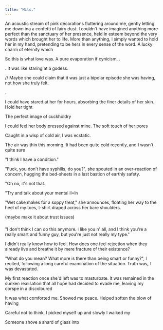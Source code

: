```yaml
---
title: "Milo."
---
```


<!-- START -->

<!-- Scene 1 START -->
<!-- A chapter where the character expresses his love for Milo. She freaks out. They break up. -->

<!-- Expressing love  -->

An acoustic stream of pink decorations fluttering around me, gently letting me down ina a confetti of fairy dust. I couldn't have imagined anything more perfect than the sanctuary of her presence, held in esteem beyond the very words which brought her to life. More than anything, I simply wanted to hold her in my hand, pretending to be hers in every sense of the word. A lucky charm of eternity which




So this is what love was. A pure evaporation if cynicism, .


. It was like staring at a godess.

// Maybe she could claim that it was just a bipolar episode she was having, not how she truly felt.

.

<!-- Waking up with Milo -->

I could have stared at her for hours, absorbing the finer details of her skin. Hold her tight

The perfect image of cuckholdry

I could feel her body pressed against mine. The soft touch of her pores

Caught in a wisp of cold air, I was ecstatic.

The air was thin this morning. It had been quite cold recently, and I wasn't quite sure

"I think I have a condition."

"Fuck, you don't have syphilis, do you?", she spouted in an over-reaction of concern, hugging the bed-sheets in a last bastion of earthly safety.

"Oh no, it's not that.

"Try and talk about your mental il=ln

<!-- Talk about making breakfast together. -->

"Wet cake makes for a soppy treat," she announces, floating her way to the heel of my toes, t-shirt draped across her bare shoulders.

<!-- Breaking point. -->

(maybe make it about trust issues)



<!-- Scene 1 END -->

###

<!-- Scene 2 START -->


<!-- The breakup. -->

"I don't think I can do this anymore. I like you n' all, and I think you're a really smart and funny guy, but you're just not really my type."

I didn't really know how to feel. How does one feel rejection when they already live and breathe it by mere fracture of their existence?

"What do you mean? What more is there than being smart or funny?", I recited, following a long careful examination of the situation. Truth was, I was devastated.


<!-- She leaves. -->

My first reaction once she'd left was to masturbate. It was remained in the sunken realisation that all hope had decided to evade me, leaving my corspe in a discoloured

It was what comforted me. Showed me peace. Helped soften the blow of having

Careful not to think, I picked myself up and slowly
I walked my

 Someone shove a shard of glass into


<!-- Scene 2 END -->

<!-- END -->
